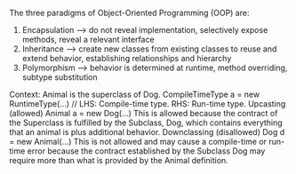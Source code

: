 The three paradigms of Object-Oriented Programming (OOP) are:
1) Encapsulation --> do not reveal implementation, selectively expose methods, reveal a relevant interface
2) Inheritance --> create new classes from existing classes to reuse and extend behavior, establishing relationships and hierarchy
3) Polymorphism --> behavior is determined at runtime, method overriding, subtype substitution

Context:
Animal is the superclass of Dog.
CompileTimeType a = new RuntimeType(...) // LHS: Compile-time type. RHS: Run-time type.
Upcasting (allowed)
Animal a = new Dog(...)
This is allowed because the contract of the Superclass is fulfilled by the Subclass, Dog, which contains everything that an animal is plus additional behavior.
Downclassing (disallowed)
Dog d = new Animal(...)
This is not allowed and may cause a compile-time or run-time error because the contract established by the Subclass Dog may require more than what is provided by the Animal definition.

